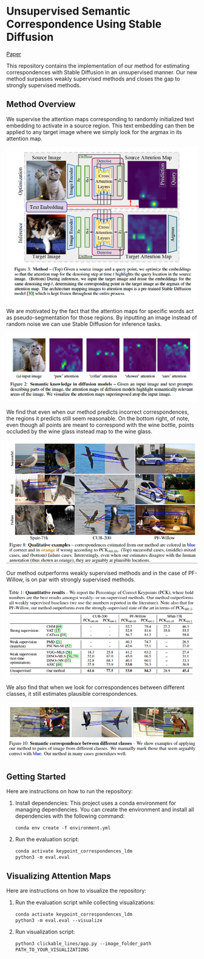 # Unsupervised Semantic Correspondence Using Stable Diffusion

[Paper](https://arxiv.org/abs/2305.15581)

This repository contains the implementation of our method for estimating correspondences with Stable Diffusion in an unsupervised manner. Our new method surpasses weakly supervised methods and closes the gap to strongly supervised methods. 

## Method Overview

We supervise the attention maps corresponding to randomly initialized text embedding to activate in a source region. This text embedding can then be applied to any target image where we simply look for the argmax in its attention map.

[![Method Overview](./method_overview/method.png)](https://youtu.be/br2zX9XkWX0)

We are motivated by the fact that the attention maps for specific words act as pseudo-segmentation for those regions. By inputting an image instead of random noise we can use Stable Diffusion for inference tasks.

![English Word Attention Maps](./method_overview/english_word_attn_maps.png)

We find that even when our method predicts incorrect correspondences, the regions it predicts still seem reasonable. On the bottom right, of note, even though all points are meant to correspond with the wine bottle, points occluded by the wine glass instead map to the wine glass.

![Qualitative Examples](./method_overview/qualitative_examples.png)

Our method outperforms weakly supervised methods and in the case of PF-Willow, is on par with strongly supervised methods.

![Qualitative Performance](./method_overview/qualitative_performance.png)

We also find that when we look for correspondences between different classes, it still estimates plausible correspondences.

![Cross Class Correspondences](./method_overview/cross_class_correspondences.png)

## Getting Started

Here are instructions on how to run the repository:

1. Install dependencies: This project uses a conda environment for managing dependencies. You can create the environment and install all dependencies with the following command:
    ```
    conda env create -f environment.yml
    ```
2. Run the evaluation script:
    ```
    conda activate keypoint_correspondences_ldm
    python3 -m eval.eval
    ```

## Visualizing Attention Maps

Here are instructions on how to visualize the repository:

1. Run the evaluation script while collecting visualizations:
    ```
    conda activate keypoint_correspondences_ldm
    python3 -m eval.eval --visualize
    ```
2. Run visualization script:
    ```
    python3 clickable_lines/app.py --image_folder_path PATH_TO_YOUR_VISUALIZATIONS
    ```
